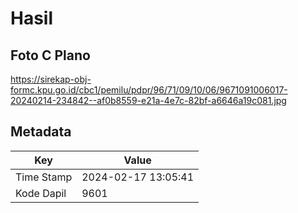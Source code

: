 # Hasil

## Foto C Plano

https://sirekap-obj-formc.kpu.go.id/cbc1/pemilu/pdpr/96/71/09/10/06/9671091006017-20240214-234842--af0b8559-e21a-4e7c-82bf-a6646a19c081.jpg


## Metadata

| Key        | Value               |
| ---------- | ------------------- |
| Time Stamp | 2024-02-17 13:05:41 |
| Kode Dapil | 9601                |



